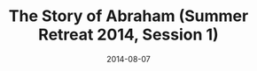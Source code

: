 ---
title: "The Story of Abraham (Summer Retreat 2014, Session 1)"
speaker: "Reverend Jung Lee"
date: "2014-08-07"
sermonUrl: "//35.190.93.184/sermons/20140807_retreat_1_reverend_jung_lee_the_story_of_abraham.mp3"
---